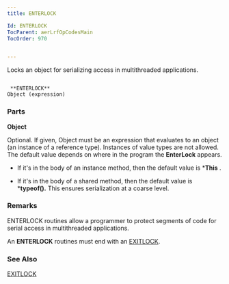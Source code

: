 ```yaml
---
title: ENTERLOCK

Id: ENTERLOCK
TocParent: aerLrfOpCodesMain
TocOrder: 970


---
```


Locks an object for serializing access in multithreaded applications. 

```

 **ENTERLOCK** 
Object (expression)
```

### Parts

**Object** 

Optional. If given, Object must be an expression that evaluates to an object (an instance of a reference type). Instances of value types are not allowed. The default value depends on where in the program the **EnterLock** appears. 

- If it's in the body of an instance method, then the default value is ***This** .

- If it's in the body of a shared method, then the default value is ***typeof(<current class>).** This ensures serialization at a coarse level.


### Remarks
ENTERLOCK routines allow a programmer to protect segments of code for serial access in multithreaded applications. 

An **ENTERLOCK** routines must end with an [EXITLOCK](EXITLOCK.html).

### See Also
[EXITLOCK](EXITLOCK.html) 
